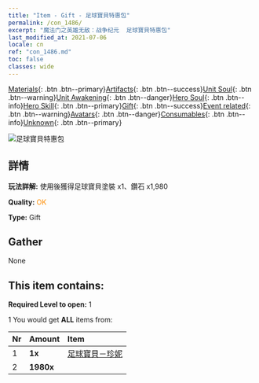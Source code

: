 ```yaml
---
title: "Item - Gift - 足球寶貝特惠包"
permalink: /con_1486/
excerpt: "魔法门之英雄无敌：战争纪元  足球寶貝特惠包"
last_modified_at: 2021-07-06
locale: cn
ref: "con_1486.md"
toc: false
classes: wide
---
```

 [Materials](/ItemsCN/){: .btn .btn--primary}[Artifacts](/ItemsCN/Artifacts/){: .btn .btn--success}[Unit Soul](/ItemsCN/UnitSoul/){: .btn .btn--warning}[Unit Awakening](/ItemsCN/UnitAwakening/){: .btn .btn--danger}[Hero Soul](/ItemsCN/HeroSoul/){: .btn .btn--info}[Hero Skill](/ItemsCN/HeroSkill/){: .btn .btn--primary}[Gift](/ItemsCN/Gift/){: .btn .btn--success}[Event related](/ItemsCN/Events/){: .btn .btn--warning}[Avatars](/ItemsCN/Avatars/){: .btn .btn--danger}[Consumables](/ItemsCN/Consumables/){: .btn .btn--info}[Unknown](/ItemsCN/Unknown/){: .btn .btn--primary}

 ![足球寶貝特惠包](/images/t/i_907100.png)

## 詳情
 **玩法詳解:** 使用後獲得足球寶貝塗裝 x1、鑽石 x1,980

 **Quality:** <span style="color: #FF8C00">OK</span>

 **Type:** Gift

## Gather

  None

## This item contains:

 **Required Level to open:** 1

 1 You would get **ALL** items  from:

  | Nr | Amount |     Item    |
  |:---|:-------|:------------|
  | 1 |  **1x** | [足球寶貝－珍妮](/cn/Items/con_1046/) |  | 
  | 2 |  **1980x** | <i class="fas fa-gem"/> |  | 
